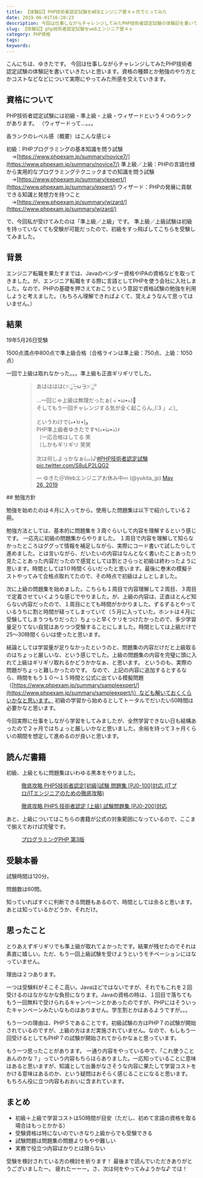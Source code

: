 ```yaml
---
title: 【体験記】PHP技術者認定試験をWEBエンジニア歴４ヶ月でとってみた
date: 2019-06-01T16:20:23
description: 今回は仕事しながらチャレンジしてみたPHP技術者認定試験の体験記を書いていきたいと思います。資格の種類
slug: 【体験記】php技術者認定試験をwebエンジニア歴４ヶ
category: PHP資格
tags: 
keywords: 
---
```


こんにちは、ゆきたです。
今回は仕事しながらチャレンジしてみたPHP技術者認定試験の体験記を書いていきたいと思います。資格の種類とか勉強のやり方とかコストなどなどについて実際にやってみた所感を交えていきます。

## 資格について

PHP技術者認定試験には初級・準上級・上級・ウィザードという４つのランクがあります。
（ウィザードって…。。。

各ランクのレベル感（概要）はこんな感じ↓

初級：PHPプログラミングの基本知識を問う試験
　→[https://www.phpexam.jp/summary/novice7/](https://www.phpexam.jp/summary/novice7/)
準上級／上級：PHPの言語仕様から実用的なプログラミングテクニックまでの知識を問う試験
　→[https://www.phpexam.jp/summary/expert/](https://www.phpexam.jp/summary/expert/)
ウィザード：PHPの発展に貢献できる知識と発想力を持つこと
　→[https://www.phpexam.jp/summary/wizard/](https://www.phpexam.jp/summary/wizard/)

で、今回私が受けてみたのは「準上級／上級」です。
準上級／上級試験は初級を持っていなくても受験が可能だったので、初級をすっ飛ばしてこちらを受験してみました。

## 背景

エンジニア転職を果たすまでは、Javaのベンダー資格やIPAの資格などを取ってきました。が、エンジニア転職をする際に言語としてPHPを使う会社に入社しました。なので、PHPの基礎を押さえておこうという意図で資格試験の勉強を利用しようと考えました。（もちろん理解できればよくて、覚えようなんて思ってはいません。）

## 結果

19年5月26日受験

1500点満点中800点で準上級合格（合格ラインは準上級：750点、上級：1050点）

一回で上級は取れなかった。。。準上級も正直ギリギリでした。

<figure class="wp-block-embed-twitter wp-block-embed is-type-rich is-provider-twitter"><div class="wp-block-embed__wrapper">
<blockquote class="twitter-tweet" data-width="550" data-dnt="true">
<p lang="ja" dir="ltr">あはははは(੭ु ˃̶͈̀ ω ˂̶͈́)੭ु⁾⁾<br><br>…一回じゃ上級は無理だったぁ( ๑´•ω•๑)🍵<br>そしてもう一回チャレンジする気が全く起こらん_(:3 」∠)_<br><br>というわけで(๑•̀ㅂ•́)و<br>PHP準上級者ゆきたです٩(๑•̀ω•́๑)۶<br>（一応合格はしてる 笑<br>（しかもギリギリ 笑笑<br><br>次は何しよっかなぁ(ت)♪<a rel="noopener" target="_blank" href="https://twitter.com/hashtag/PHP%E6%8A%80%E8%A1%93%E8%80%85%E8%AA%8D%E5%AE%9A%E8%A9%A6%E9%A8%93?src=hash&amp;ref_src=twsrc%5Etfw">#PHP技術者認定試験</a> <a rel="noopener" target="_blank" href="https://t.co/S8uLP2LQG2">pic.twitter.com/S8uLP2LQG2</a></p>— ゆきた＠Webエンジニアお休み中💤 (@yukita_jp) <a rel="noopener" target="_blank" href="https://twitter.com/yukita_jp/status/1132533588350517248?ref_src=twsrc%5Etfw">May 26, 2019</a>
</blockquote>
<script async src="https://platform.twitter.com/widgets.js" charset="utf-8"></script>
</div></figure>
## 勉強方針

勉強を始めたのは４月に入ってから。使用した問題集は以下で紹介している２冊。

勉強方法としては、基本的に問題集を３周ぐらいして内容を理解するという感じです。
一応先に初級の問題集からやりました。
１周目で内容を理解して知らなかったところはググって情報を補足しながら、実際にコード書いて試したりして進めました。とは言いながら、だいたいの内容はなんとなく書いたことあったり見たことあった内容だったので感覚としては割とさらっと初級は終わったように思います。時間としては1０時間くらいだったと思います。最後に巻末の模擬テストやってみて合格点取れてたので、その時点で初級はよしとしました。

次に上級の問題集を始めました。こちらも１周目で内容理解して２周目、３周目で定着させていくような感じでやりました。が、上級の内容は、正直ほとんど知らない内容だったので、１周目にとても時間がかかりました。ずるずるとやっているうちに割と時間が経ってしまっていて（５月に入っていた。ホントは４月に受験してしまうつもりだった）ちょっと早くケリをつけたかったので、多少学習量足りてない自覚はありつつ受験することにしました。時間としては上級だけで25〜30時間くらいは使ったと思います。

結論としては学習量が足りなかったというのと、問題集の内容だけだと上級取るのはちょっと厳しいな、という感じでした。上級の問題集の内容を完璧に頭に入れて上級はギリギリ取れるかどうかかなぁ、と思います。
というのも、実際の問題がちょっと難しかったのです。
なので、上記の内容に追加するとするなら、時間をもう１０〜１５時間と公式に出ている模擬問題（[https://www.phpexam.jp/summary/sampleexpert/](https://www.phpexam.jp/summary/sampleexpert/)）なども解いておくくらいかなと思います。
初級の学習から始めるとしてトータルでだいたい50時間は必要かなと思います。

今回実際に仕事をしながら学習をしてみましたが、全然学習できない日も結構あったので２ヶ月ではちょっと厳しいかなと思いました。余裕を持って３ヶ月くらいの期間を想定して進めるのが良いと思います。

## 読んだ書籍

初級、上級ともに問題集はいわゆる黒本をやりました。

<figure class="aligncenter"><a rel="noopener" target="_blank" href="https://www.amazon.co.jp/gp/product/4844332775/ref=as_li_tl?ie=UTF8&amp;camp=247&amp;creative=1211&amp;creativeASIN=4844332775&amp;linkCode=as2&amp;tag=yukita2a01-22&amp;linkId=ef7d8d8e118e9546c0a11d17464f98f0"><img src="//ws-fe.amazon-adsystem.com/widgets/q?_encoding=UTF8&amp;MarketPlace=JP&amp;ASIN=4844332775&amp;ServiceVersion=20070822&amp;ID=AsinImage&amp;WS=1&amp;Format=_SL250_&amp;tag=yukita2a01-22" alt=""></a><figcaption><a rel="noopener" target="_blank" href="https://www.amazon.co.jp/gp/product/4844332775/ref=as_li_tl?ie=UTF8&amp;camp=247&amp;creative=1211&amp;creativeASIN=4844332775&amp;linkCode=as2&amp;tag=yukita2a01-22&amp;linkId=4c95cb37a2f9d86184a7cecaf74b0334">徹底攻略 PHP5技術者認定[初級]試験 問題集 [PJ0-100]対応 (ITプロ/ITエンジニアのための徹底攻略)</a></figcaption></figure>

<figure class="aligncenter"><a rel="noopener" target="_blank" href="https://www.amazon.co.jp/gp/product/4844334670/ref=as_li_tl?ie=UTF8&amp;camp=247&amp;creative=1211&amp;creativeASIN=4844334670&amp;linkCode=as2&amp;tag=yukita2a01-22&amp;linkId=9a4921486cf39c6fe3e034cf741a6fb7"><img src="//ws-fe.amazon-adsystem.com/widgets/q?_encoding=UTF8&amp;MarketPlace=JP&amp;ASIN=4844334670&amp;ServiceVersion=20070822&amp;ID=AsinImage&amp;WS=1&amp;Format=_SL250_&amp;tag=yukita2a01-22" alt=""></a><figcaption><a rel="noopener" target="_blank" href="https://www.amazon.co.jp/gp/product/4844334670/ref=as_li_tl?ie=UTF8&amp;camp=247&amp;creative=1211&amp;creativeASIN=4844334670&amp;linkCode=as2&amp;tag=yukita2a01-22&amp;linkId=98a027c67c17ddc05b91c869e91c2ca8">徹底攻略 PHP5 技術者認定 [上級] 試験問題集 [PJ0-200]対応</a></figcaption></figure>

あと、上級についてはこちらの書籍が公式の対象範囲になっているので、ここまで揃えておけば完璧です。

<figure class="aligncenter"><a rel="noopener" target="_blank" href="https://www.amazon.co.jp/gp/product/4873116686/ref=as_li_tl?ie=UTF8&amp;camp=247&amp;creative=1211&amp;creativeASIN=4873116686&amp;linkCode=as2&amp;tag=yukita2a01-22&amp;linkId=ef278fd8c7622407b1ade0687856ba58"><img src="//ws-fe.amazon-adsystem.com/widgets/q?_encoding=UTF8&amp;MarketPlace=JP&amp;ASIN=4873116686&amp;ServiceVersion=20070822&amp;ID=AsinImage&amp;WS=1&amp;Format=_SL250_&amp;tag=yukita2a01-22" alt=""></a><figcaption><a rel="noopener" target="_blank" href="https://www.amazon.co.jp/gp/product/4873116686/ref=as_li_tl?ie=UTF8&amp;camp=247&amp;creative=1211&amp;creativeASIN=4873116686&amp;linkCode=as2&amp;tag=yukita2a01-22&amp;linkId=5341edcf6230dc250e981d2281ff065f">プログラミングPHP 第3版</a></figcaption></figure>

## 受験本番

試験時間は120分。

問題数は60問。

知っていればすぐに判断できる問題もあるので、時間としては余ると思います。
あとは知っているかどうか、それだけ。

## 思ったこと

とりあえずギリギリでも準上級が取れてよかったです。結果が残せたのでそれは素直に嬉しい。ただ、もう一回上級試験を受けようというモチベーションにはなっていません。

理由は２つあります。

一つは受験料がそこそこ高い。Javaほどではないですが、それでもこれを２回受けるのはなかなかな負担になります。Javaの資格の時は、１回目で落ちてももう一回無料で受けられるキャンペーンとかあったのですが、PHPにはそういったキャンペーンみたいなものはありません。学生割とかはあるようですが。。。

もう一つの理由は、PHP５であることです。初級試験の方はPHP７の試験が開始されているのですが、上級の方はまだ実施されていません。なので、もしもう一回受けるとしてもPHP７の試験が開始されてからかなぁと思っています。

もう一つ思ったことがあります。
一通り内容をやっている中で、「これ使うことあんのかな？」っていう内容もちらほらありました。一応知っていることに意味はあると思いますが、知識として出番がなさそうな内容に果たして学習コストをかける意味はあるのか、という疑問はおそらく感じることになると思います。
もちろん役に立つ内容もおおいに含まれています。

## まとめ

- 初級＋上級で学習コストは50時間が目安（ただし、初めて言語の資格を取る場合はもっとかかる）
- 受験資格は特にないのでいきなり上級からでも受験できる
- 試験問題は問題集の問題よりもやや難しい
- 実務で役立つ内容ばかりとは限らない

受験を検討されている方の検討を祈ります！
最後まで読んでいただきありがとうございましたー。
疲れたーーー。さ、次は何をやってみようかな♪
では！

